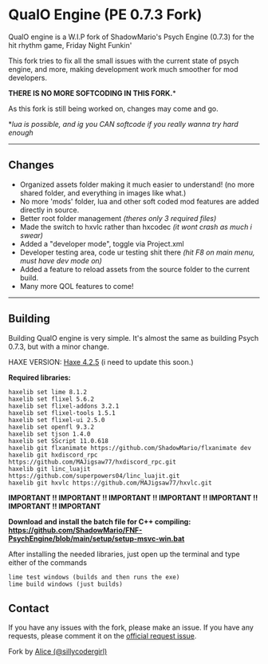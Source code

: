 # QualO Engine (PE 0.7.3 Fork)

QualO engine is a W.I.P fork of ShadowMario's Psych Engine (0.7.3) for the hit rhythm game, Friday Night Funkin'

This fork tries to fix all the small issues with the current state of psych engine, and more, making development work much smoother for mod developers.

**THERE IS NO MORE SOFTCODING IN THIS FORK.***

As this fork is still being worked on, changes may come and go.

**lua is possible, and ig you CAN softcode if you really wanna try hard enough*

<hr>

## **Changes**

 - Organized assets folder making it much easier to understand! (no more shared folder, and everything in images like what.)
 - No more 'mods' folder, lua and other soft coded mod features are added directly in source.
 - Better root folder management *(theres only 3 required files)*
 - Made the switch to hxvlc rather than hxcodec *(it wont crash as much i swear)*
 - Added a "developer mode", toggle via Project.xml
 - Developer testing area, code ur testing shit there *(hit F8 on main menu, must have dev mode on)*
 - Added a feature to reload assets from the source folder to the current build.
 - Many more QOL features to come!
<hr>

## Building
Building QualO engine is very simple. It's almost the same as building Psych 0.7.3, but with a minor change.

HAXE VERSION: [Haxe 4.2.5](https://haxe.org/download/version/4.2.5/) (i need to update this soon.)

**Required libraries:** 

    haxelib set lime 8.1.2
    haxelib set flixel 5.6.2
    haxelib set flixel-addons 3.2.1
    haxelib set flixel-tools 1.5.1
    haxelib set flixel-ui 2.5.0
    haxelib set openfl 9.3.2
    haxelib set tjson 1.4.0
    haxelib set SScript 11.0.618
    haxelib git flxanimate https://github.com/ShadowMario/flxanimate dev
    haxelib git hxdiscord_rpc https://github.com/MAJigsaw77/hxdiscord_rpc.git
    haxelib git linc_luajit https://github.com/superpowers04/linc_luajit.git
	haxelib git hxvlc https://github.com/MAJigsaw77/hxvlc.git


**IMPORTANT !! IMPORTANT !! IMPORTANT !! IMPORTANT !! IMPORTANT !! IMPORTANT !! IMPORTANT**

**Download and install the batch file for C++ compiling: https://github.com/ShadowMario/FNF-PsychEngine/blob/main/setup/setup-msvc-win.bat**


After installing the needed libraries, just open up the terminal and type either of the commands

    lime test windows (builds and then runs the exe)
    lime build windows (just builds)

## Contact
If you have any issues with the fork, please make an issue.
If you have any requests, please comment it on the [official request issue](https://github.com/sillycodergirl/fnf-qualo-engine/issues/1).

Fork by [Alice (@sillycodergirl)](https://twitter.com/sillycodergirl)
